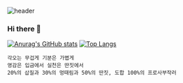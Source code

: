 ![header](https://capsule-render.vercel.app/api?type=waving&color=gradient&height=300&section=header&text=Madang%20Garden&fontAlignY=40&fontSize=90)

### Hi there 👋



[![Anurag's GitHub stats](https://github-readme-stats.vercel.app/api?username=mdgarden&show_icons=true)](https://github.com/anuraghazra/github-readme-stats)
[![Top Langs](https://github-readme-stats.vercel.app/api/top-langs/?username=mdgarden&layout=compact)](https://github.com/anuraghazra/github-readme-stats)

    각오는 무겁게 기분은 가볍게
    영감은 입금에서 실천은 딴짓에서
    20%의 삽질과 30%의 멍때림과 50%의 딴짓, 도합 100%의 프로사부작러
    


